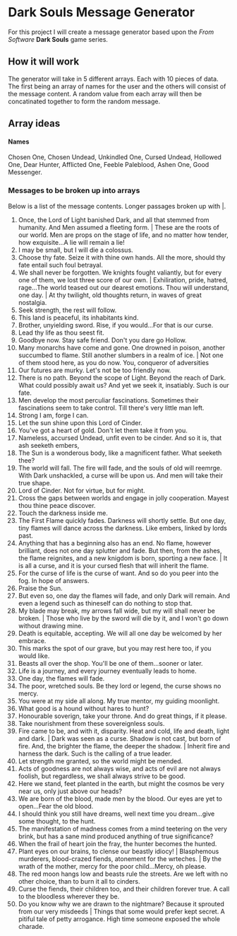 # Dark Souls Message Generator #
For this project I will create a message generator based upon the *From Software* **Dark Souls** game series. 
## How it will work ##
The generator will take in 5 different arrays. Each with 10 pieces of data. The first being an array of names for the user and the others will consist of the message content. A random value from each array will then be concatinated together to form the random message.
## Array ideas ##
#### Names ####
Chosen One, Chosen Undead, Unkindled One, Cursed Undead, Hollowed One, Dear Hunter, Afflicted One, Feeble Paleblood, Ashen One, Good Messenger.
### Messages to be broken up into arrays ###

Below is a list of the message contents. Longer passages broken up with |. 
1. Once, the Lord of Light banished Dark, and all that stemmed from humanity. And Men assumed a fleeting form. | These are the roots of our world. Men are props on the stage of life, and no matter how tender, how exquisite...A lie will remain a lie!
2. I may be small, but I will die a colossus.
3. Choose thy fate. Seize it with thine own hands. All the more, should thy fate entail such foul betrayal.
4. We shall never be forgotten. We knights fought valiantly, but for every one of them, we lost three score of our own. | Exhiliration, pride, hatred, rage...The world teased out our dearest emotions. Thou will understand, one day. | At thy twilight, old thoughts return, in waves of great nostalgia.
5. Seek strength, the rest will follow.
6. This land is peaceful, its inhabitants kind.
7. Brother, unyielding sword. Rise, if you would...For that is our curse.
8. Lead thy life as thou seest fit.
9. Goodbye now. Stay safe friend. Don't you dare go Hollow.
10. Many monarchs have come and gone. One drowned in poison, another succumbed to flame. Still another slumbers in a realm of ice. | Not one of them stood here, as you do now. You, conqueror of adversities
11. Our futures are murky. Let's not be too friendly now.
12. There is no path. Beyond the scope of Light. Beyond the reach of Dark. What could possibly await us? And yet we seek it, insatiably. Such is our fate.
13. Men develop the most perculiar fascinations. Sometimes their fascinations seem to take control. Till there's very little man left.
14. Strong I am, forge I can.
15. Let the sun shine upon this Lord of Cinder.
16. You've got a heart of gold. Don't let them take it from you.
17. Nameless, accursed Undead, unfit even to be cinder. And so it is, that ash seeketh embers,
18. The Sun is a wonderous body, like a magnificent father. What seeketh thee?
19. The world will fall. The fire will fade, and the souls of old will reemrge. With Dark unshackled, a curse will be upon us. And men will take their true shape.
20. Lord of Cinder. Not for virtue, but for might.
21. Cross the gaps between worlds and engage in jolly cooperation. Mayest thou thine peace discover.
22. Touch the darkness inside me.
23. The First Flame quickly fades. Darkness will shortly settle. But one day, tiny flames will dance across the darkness. Like embers, linked by lords past.
24. Anything that has a beginning also has an end. No flame, however brilliant, does not one day splutter and fade. But then, from the ashes, the flame reignites, and a new knigdom is born, sporting a new face. | It is all a curse, and it is your cursed flesh that will inherit the flame.
25. For the curse of life is the curse of want. And so do you peer into the fog. In hope of answers.
26. Praise the Sun.
27. But even so, one day the flames will fade, and only Dark will remain. And even a legend such as thineself can do nothing to stop that.
28. My blade may break, my arrows fall wide, but my will shall never be broken. | Those who live by the sword will die by it, and I won't go down without drawing mine.
29. Death is equitable, accepting. We will all one day be welcomed by her embrace.
30. This marks the spot of our grave, but you may rest here too, if you would like.
31. Beasts all over the shop. You'll be one of them...sooner or later.
32. Life is a journey, and every journey eventually leads to home.
33. One day, the flames will fade.
34. The poor, wretched souls. Be they lord or legend, the curse shows no mercy.
35. You were at my side all along. My true mentor, my guiding moonlight.
36. What good is a hound without hares to hunt?
37. Honourable soverign, take your throne. And do great things, if it please.
38. Take nourishment from these sovereignless souls.
39. Fire came to be, and with it, disparity. Heat and cold, life and death, light and dark. | Dark was seen as a curse. Shadow is not cast, but born of fire. And, the brighter the flame, the deeper the shadow. | Inherit fire and harness the dark. Such is the calling of a true leader. 
40. Let strength me granted, so the world might be mended.
41. Acts of goodness are not always wise, and acts of evil are not always foolish, but regardless, we shall always strive to be good.
42. Here we stand, feet planted in the earth, but might the cosmos be very near us, only just above our heads?
43. We are born of the blood, made men by the blood. Our eyes are yet to open...Fear the old blood.
44. I should think you still have dreams, well next time you dream...give some thought, to the hunt.
45. The manifestation of madness comes from a mind teetering on the very brink, but has a sane mind produced anything of true significance?
46. When the frail of heart join the fray, the hunter becomes the hunted.
47. Plant eyes on our brains, to clense our beastly idiocy! | Blasphemous murderers, blood-crazed fiends, atonement for the wrteches. | By the wrath of the mother, mercy for the poor child...Mercy, oh please.
48. The red moon hangs low and beasts rule the streets. Are we left with no other choice, than to burn it all to cinders.
49. Curse the fiends, their children too, and their children forever true. A call to the bloodless wherever they be.
50. Do you know why we are drawn to the nightmare? Because it sprouted from our very misdeeds | Things that some would prefer kept secret. A pitiful tale of petty arrogance. High time someone exposed the whole charade.
